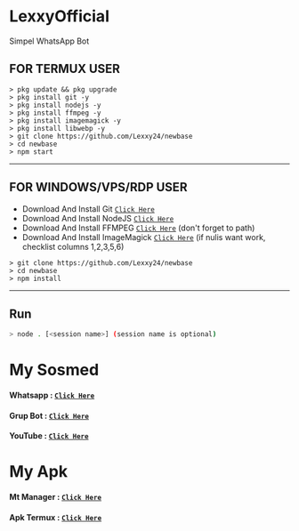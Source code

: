 # LexxyOfficial

Simpel WhatsApp Bot

## FOR TERMUX USER

```
> pkg update && pkg upgrade
> pkg install git -y
> pkg install nodejs -y
> pkg install ffmpeg -y
> pkg install imagemagick -y
> pkg install libwebp -y
> git clone https://github.com/Lexxy24/newbase
> cd newbase
> npm start
```

---------

## FOR WINDOWS/VPS/RDP USER

* Download And Install Git [`Click Here`](https://git-scm.com/downloads)
* Download And Install NodeJS [`Click Here`](https://nodejs.org/en/download)
* Download And Install FFMPEG [`Click Here`](https://ffmpeg.org/download.html) (don't forget to path)
* Download And Install ImageMagick [`Click Here`](https://imagemagick.org/script/download.php) (if nulis want work,  checklist columns 1,2,3,5,6)

```
> git clone https://github.com/Lexxy24/newbase
> cd newbase
> npm install
```

---------

## Run

```bash
> node . [<session name>] (session name is optional)
```

# My Sosmed
#### Whatsapp : [`Click Here`](https://api.whatsapp.com/send/?phone=62857890047322&text&app_absent=0)
#### Grup Bot : [`Click Here`](https://chat.whatsapp.com/LeGxfgT6gjV0sdAOkYC5fG)
#### YouTube : [`Click Here`](https://youtube.com/c/LEX4YOUU)



# My Apk
#### Mt Manager : [`Click Here`](https://m.apkgit.com/app/mt-manager/bin.mt.plus)
#### Apk Termux : [`Click Here`](https://www.mediafire.com/file/f01sbphqjsd37b3/TermuxMod.apk/file)

